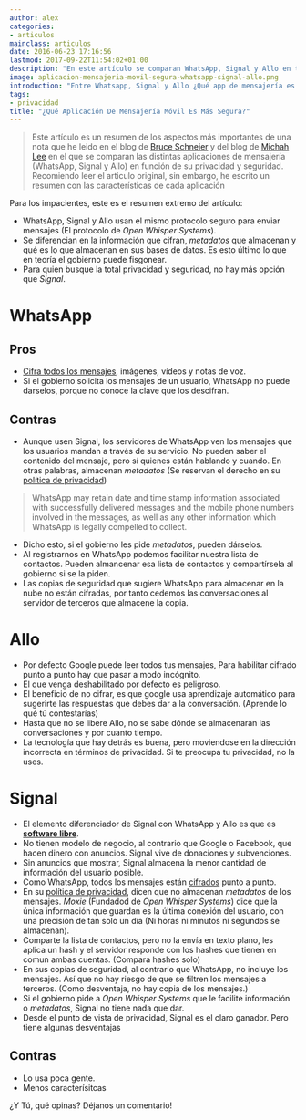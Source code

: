 ```yaml
---
author: alex
categories:
- articulos
mainclass: articulos
date: 2016-06-23 17:16:56
lastmod: 2017-09-22T11:54:02+01:00
description: "En este artículo se comparan WhatsApp, Signal y Allo en términos de seguridad y privacidad"
image: aplicacion-mensajeria-movil-segura-whatsapp-signal-allo.png
introduction: "Entre Whatsapp, Signal y Allo ¿Qué app de mensajería es más segura y cuida más tu privacidad?"
tags:
- privacidad
title: "¿Qué Aplicación De Mensajería Móvil Es Más Segura?"
---
```


> Este artículo es un resumen de los aspectos más importantes de una nota que he leido en el blog de [Bruce Schneier](https://www.schneier.com/blog/archives/2016/06/comparing_messa.html "Comparing Messaging Apps") y del blog de [Michah Lee](https://theintercept.com/2016/06/22/battle-of-the-secure-messaging-apps-how-signal-beats-whatsapp/ "Battle of the Secure Messaging Apps: How Signal Beats WhatsApp") en el que se comparan las distintas aplicaciones de mensajería (WhatsApp, Signal y Allo) en función de su privacidad y seguridad. Recomiendo leer el articulo original, sin embargo, he escrito un resumen con las características de cada aplicación


Para los impacientes, este es el resumen extremo del artículo:

- WhatsApp, Signal y Allo usan el mismo protocolo seguro para enviar mensajes (El protocolo de _Open Whisper Systems_).
- Se diferencian en la información que cifran, _metadatos_ que almacenan y qué es lo que almacenan en sus bases de datos. Es esto último lo que en teoría el gobierno puede fisgonear.
- Para quien busque la total privacidad y seguridad, no hay más opción que _Signal_.

<!--more--><!--ad-->

# WhatsApp

## Pros

- [Cifra todos los mensajes](/whatsapp-mensajes-cifrados-extremo-a-extremo/ "WhatsApp: Entendiendo Su Cifrado Extremo a Extremo"), imágenes, vídeos y notas de voz.
- Si el gobierno solicita los mensajes de un usuario, WhatsApp no puede darselos, porque no conoce la clave que los descifran.

## Contras

- Aunque usen Signal, los servidores de WhatsApp ven los mensajes que los usuarios mandan a través de su servicio. No pueden saber el contenido del mensaje, pero sí quienes están hablando y cuando. En otras palabras, almacenan _metadatos_ (Se reservan el derecho en su [política de privacidad](https://www.WhatsApp.com/legal/#Privacy))

> WhatsApp may retain date and time stamp information associated with successfully delivered messages and the mobile phone numbers involved in the messages, as well as any other information which WhatsApp is legally compelled to collect.

- Dicho esto, si el gobierno les pide _metadatos_, pueden dárselos.
- Al registrarnos en WhatsApp podemos facilitar nuestra lista de contactos. Pueden almancenar esa lista de contactos y compartírsela al gobierno si se la piden.
- Las copias de seguridad que sugiere WhatsApp para almacenar en la nube no están cifradas, por tanto cedemos las conversaciones al servidor de terceros que almacene la copia.

# Allo

- Por defecto Google puede leer todos tus mensajes, Para habilitar cifrado punto a punto hay que pasar a modo incógnito.
- El que venga deshabilitado por defecto es peligroso.
- El beneficio de no cifrar, es que google usa aprendizaje automático para sugerirte las respuestas que debes dar a la conversación. (Aprende lo qué tú contestarías)
- Hasta que no se libere Allo, no se sabe dónde se almacenaran las conversaciones y por cuanto tiempo.
- La tecnología que hay detrás es buena, pero moviendose en la dirección incorrecta en términos de privacidad. Si te preocupa tu privacidad, no la uses.

# Signal

- El elemento diferenciador de Signal con WhatsApp y Allo es que es __[software libre](https://github.com/WhisperSystems "Repositorio en GitHub")__.
- No tienen modelo de negocio, al contrario que Google o Facebook, que hacen dinero con anuncios. Signal vive de donaciones y subvenciones.
- Sin anuncios que mostrar, Signal almacena la menor cantidad de información del usuario posible.
- Como WhatsApp, todos los mensajes están [cifrados](/como-cifrar-correos-con-gpg-con-mailvelope/ "Cómo cifrar correos electrónicos con GPG usando Mailvelope") punto a punto.
- En su [política de privacidad](https://whispersystems.org/signal/privacy/), dicen que no almacenan _metadatos_ de los mensajes. _Moxie_ (Fundadod de _Open Whisper Systems_) dice que la única información que guardan es la última conexión del usuario, con una precisión de tan solo un dia (Ni horas ni minutos ni segundos se almacenan).
- Comparte la lista de contactos, pero no la envía en texto plano, les aplica un hash y el servidor responde con los hashes que tienen en comun ambas cuentas. (Compara hashes solo)
- En sus copias de seguridad, al contrario que WhatsApp, no incluye los mensajes. Así que no hay riesgo de que se filtren los mensajes a terceros. (Como desventaja, no hay copia de los mensajes.)
- Si el gobierno pide a _Open Whisper Systems_ que le facilite información o _metadatos_, Signal no tiene nada que dar.
- Desde el punto de vista de privacidad, Signal es el claro ganador. Pero tiene algunas desventajas

## Contras

- Lo usa poca gente.
- Menos caracterísitcas


¿Y Tú, qué opinas? Déjanos un comentario!
